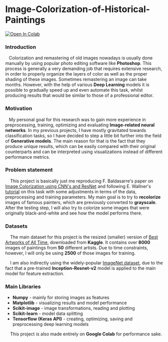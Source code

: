 # Image-Colorization-of-Historical-Paintings

[![Open In Colab](https://colab.research.google.com/assets/colab-badge.svg)](https://colab.research.google.com/drive/1Y0uwtnjP9eA-YGim1RlEXdkPIGaZAUcF)

### Introduction

&nbsp;&nbsp;&nbsp;Colorization and remastering of old images nowadays is usually done manually by using popular photo editing software like <b>Photoshop</b>. This process is generally a very demanding job that requires extensive research, in order to properly organize the layers of color as well as the proper shading of these images. Sometimes remastering an image can take months. However, with the help of various <b> Deep Learning </b>models it is possible to gradually speed up and even automate this task, whilst producing results that would be similar to those of a professional editor.   

### Motivation
&nbsp;&nbsp;&nbsp;My personal goal for this research was to gain more experience in preprocessing, training, optimizing and evaluating <b>Image-related neural networks</b>. In my previous projects, I have mostly gravitated towards classification tasks, so I have decided to step a little bit further into the field of <b>Generative models</b>. The main reason for that is the fact that they produce unique results, which can be easily compared with their original counterparts and can be interpreted using visualizations instead of different performance metrics.


### Problem statement

&nbsp;&nbsp;&nbsp; This project is basically just me reproducing F. Baldasarre's paper on [Image Colorization using CNN's and ResNet](https://arxiv.org/pdf/1712.03400.pdf) and following E. Wallner's [tutorial](https://medium.freecodecamp.org/colorize-b-w-photos-with-a-100-line-neural-network-53d9b4449f8d) on this task with some adjustments in terms of the data, preprocessing and training parameters. My main goal is to try to <b>recolorize</b> images of famous painters, which are previously converted to <b>grayscale</b>. After the testing step, I will also try to colorize some images that were originally black-and-white and see how the model performs there.

### Datasets
&nbsp;&nbsp;&nbsp; The main dataset for this project is the resized (smaller) version of [Best Artworks of All Time](https://www.kaggle.com/ikarus777/best-artworks-of-all-time), downloaded from <b>Kaggle</b>. It contains over <b>8000</b> images of paintings from <b>50</b> different artists. Due to time constraints, however, I will only be using <b>2500</b> of those images for training.

&nbsp;&nbsp;&nbsp; I am also indirectly using the widely-popular [ImageNet dataset](http://www.image-net.org/), due to the fact that a pre-trained <b>Inception-Resnet-v2</b> model is applied to the main model for feature extraction. 

### Main Libraries

*   <b>Numpy</b> - mainly for storing images as features
*   <b>Matplotlib</b> - visualizing results and model performance
*   <b>Scikit-image</b> - image transformations, reading and plotting
*   <b>Scikit-learn</b> - model data splitting
*   <b>Tensorflow (Keras API)</b> - creating, optimizing, saving and preprocessing deep learning models

&nbsp;&nbsp;&nbsp; This project is also made entirely on <b>Google Colab</b> for performance sake.

